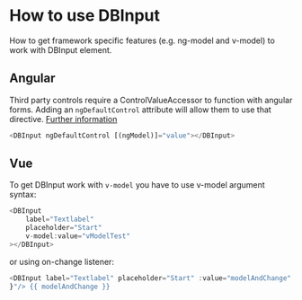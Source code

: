 # How to use DBInput

How to get framework specific features (e.g. ng-model and v-model) to work with DBInput element.

## Angular

Third party controls require a ControlValueAccessor to function with angular forms. Adding an `ngDefaultControl` attribute will allow them to use that directive.
[Further information](https://stackoverflow.com/a/46465959)

```ts
<DBInput ngDefaultControl [(ngModel)]="value"></DBInput>
```

## Vue

To get DBInput work with `v-model` you have to use v-model argument syntax:

```ts
<DBInput
	label="Textlabel"
	placeholder="Start"
	v-model:value="vModelTest"
></DBInput>
```

or using on-change listener:

```ts
<DBInput label="Textlabel" placeholder="Start" :value="modelAndChange" :on-change="($event) => { modelAndChange = $event.target.value;
}"/> {{ modelAndChange }}
```
